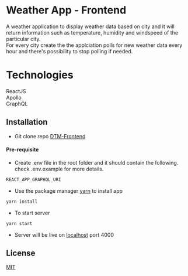 # Weather App - Frontend

A weather application to display weather data based on city and it will return information such as temperature, humidity and windspeed of the particular city.  
For every city create the the applciation polls for new weather data every hour and there's possibility to stop polling if needed.

# Technologies

ReactJS  
Apollo  
GraphQL

## Installation

- Git clone repo [DTM-Frontend](https://github.com/Tobzzy/DTM-Frontend)

#### Pre-requisite

- Create .env file in the root folder and it should contain the following. check .env.example for more details.

```JavaScript
REACT_APP_GRAPHQL_URI
```

- Use the package manager [yarn](https://yarnpkg.com/) to install app

```bash
yarn install
```

- To start server

```bash
yarn start
```

- Server will be live on [localhost](http://localhost:4000) port 4000

## License

[MIT](https://choosealicense.com/licenses/mit/)
